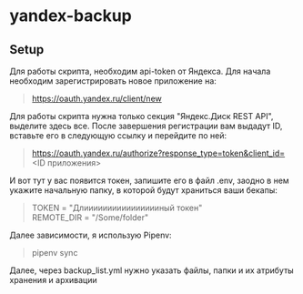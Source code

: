 # yandex-backup
## Setup
Для работы скрипта, необходим api-token от Яндекса. Для начала необходим зарегистрировать новое приложение на:

> https://oauth.yandex.ru/client/new

Для работы скрипта нужна только секция "Яндекс.Диск REST API", выделите здесь все. После завершения регистрации вам выдадут ID, вставьте его в следующую ссылку и перейдите по ней:

> https://oauth.yandex.ru/authorize?response_type=token&client_id=<ID приложения>

И вот тут у вас появится токен, запишите его в файл .env, заодно в нем укажите начальную папку, в которой будут храниться ваши бекапы:

> TOKEN = "Длииииииииииииииииный токен"</br>
> REMOTE_DIR = "/Some/folder"

Далее зависимости, я использую Pipenv:

> pipenv sync

Далее, через backup_list.yml нужно указать файлы, папки и их атрибуты хранения и архивации
